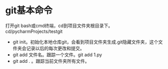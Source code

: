 git基本命令
===
打开git bash或cmd终端，cd到项目文件夹根目录下。cd/pycharmProjects/testgit
- git init。初始化本地仓库git，会看到项目文件夹生成.git隐藏文件夹，这个文件夹会记录以后的每次更改和提交。
- git add 文件名。跟踪一个文件。git add 1.py
- git add . 。跟踪当前文件夹所有文件。 